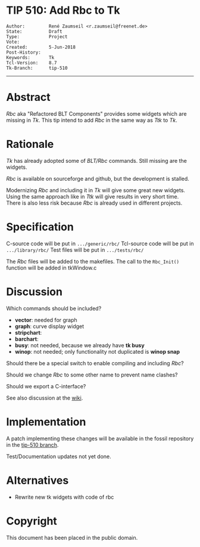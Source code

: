 # TIP 510: Add Rbc to Tk
	Author:         René Zaumseil <r.zaumseil@freenet.de>
	State:          Draft
	Type:           Project
	Vote:           
	Created:        5-Jun-2018
	Post-History:   
	Keywords:       Tk
	Tcl-Version:    8.7
	Tk-Branch:      tip-510
-----

# Abstract

*Rbc* aka "Refactored BLT Components" provides some widgets which are missing in *Tk*.
This tip intend to add *Rbc* in the same way as *Ttk* to *Tk*.

# Rationale

*Tk* has already adopted some of *BLT/Rbc* commands.
Still missing are the widgets.

*Rbc* is available on sourceforge and github, but the development is stalled.

Modernizing *Rbc* and including it in *Tk* will give some great new widgets.
Using the same approach like in *Ttk* will give results in very short time.
There is also less risk because *Rbc* is already used in different projects.

# Specification

C-source code will be put in `.../generic/rbc/`
Tcl-source  code will be put in `.../library/rbc/`
Test files will be put in `.../tests/rbc/`

The *Rbc* files will be added to the makefiles.
The call to the `Rbc_Init()` function will be added in tkWindow.c

# Discussion

Which commands should be included?

- **vector**: needed for graph
- **graph**: curve display widget
- **stripchart**: 
- **barchart**:
- **busy**: not needed, because we already have **tk busy**
- **winop**: not needed; only functionality not duplicated is **winop snap**

Should there be a special switch to enable compiling and including *Rbc*?

Should we change *Rbc* to some other name to prevent name clashes?

Should we export a C-interface?

See also discussion at the [wiki](http://wiki.tcl.tk/55360).

# Implementation

A patch implementing these changes will be available in the fossil
repository in the [tip-510 branch](https://core.tcl.tk/tk/timeline?r=tip-510).

Test/Documentation updates not yet done.

# Alternatives

- Rewrite new tk widgets with code of rbc

# Copyright

This document has been placed in the public domain.
